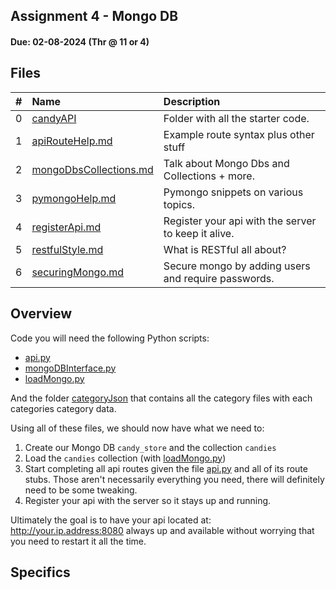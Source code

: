 ## Assignment 4 - Mongo DB
#### Due: 02-08-2024 (Thr @ 11 or 4)

## Files

|   #   | Name                                               | Description                                         |
| :---: | :------------------------------------------------- | :-------------------------------------------------- |
|   0   | [candyAPI](./candyAPI/README.mdcandyAPI)           | Folder with all the starter code.                   |
|   1   | [apiRouteHelp.md](./apiRouteHelp.md)               | Example route syntax plus other stuff               |
|   2   | [mongoDbsCollections.md](./mongoDbsCollections.md) | Talk about Mongo Dbs and Collections + more.        |
|   3   | [pymongoHelp.md](./pymongoHelp.md)                 | Pymongo snippets on various topics.                 |
|   4   | [registerApi.md](./registerApi.md)                 | Register your api with the server to keep it alive. |
|   5   | [restfulStyle.md](./restfulStyle.md)               | What is RESTful all about?                          |
|   6   | [securingMongo.md](./securingMongo.md)             | Secure mongo by adding users and require passwords. |






## Overview

Code you will need the following Python scripts:

- [api.py](./candyAPI/api.py) 
- [mongoDBInterface.py](./candyAPI/mongoDBInterface.py)
- [loadMongo.py](./candyAPI/loadMongo.py)

And the folder [categoryJson](./candyAPI/categoryJson/) that contains all the category files with each categories category data.

Using all of these files, we should now have what we need to:
1. Create our Mongo DB `candy_store` and the collection `candies` 
2. Load the `candies` collection (with [loadMongo.py](./candyAPI/loadMongo.py))
3. Start completing all api routes given the file [api.py](./candyAPI/api.py) and all of its route stubs. Those aren't necessarily everything you need, there will definitely need to be some tweaking.
4. Register your api with the server so it stays up and running. 

Ultimately the goal is to have your api located at: http://your.ip.address:8080 always up and available without worrying that you need to restart it all the time. 

## Specifics



